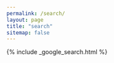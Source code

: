 ```yaml
---
permalink: /search/
layout: page
title: "search"
sitemap: false
---
```


{% include _google_search.html %}
